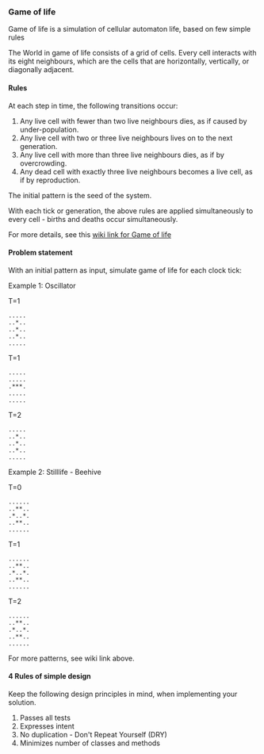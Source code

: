 ### Game of life

Game of life is a simulation of cellular automaton life, based on few simple rules

The World in game of life consists of a grid of cells. Every cell interacts with its eight neighbours, which are the cells that are horizontally, vertically, or diagonally adjacent.

#### Rules

At each step in time, the following transitions occur:

1. Any live cell with fewer than two live neighbours dies, as if caused by under-population.
2. Any live cell with two or three live neighbours lives on to the next generation.
3. Any live cell with more than three live neighbours dies, as if by overcrowding.
4. Any dead cell with exactly three live neighbours becomes a live cell, as if by reproduction.

The initial pattern is the seed of the system.

With each tick or generation, the above rules are applied simultaneously to every cell - births and deaths occur simultaneously.

For more details, see this [wiki link for Game of life](http://en.wikipedia.org/wiki/Conway's_Game_of_Life)

#### Problem statement

With an initial pattern as input, simulate game of life for each clock tick:

Example 1: Oscillator

T=1
```
.....
..*..
..*..
..*..
.....
```

T=1
```
.....
.....
.***.
.....
.....
```

T=2
```
.....
..*..
..*..
..*..
.....
```

Example 2: Stilllife - Beehive

T=0
```
......
..**..
.*..*.
..**..
......
```

T=1
```
......
..**..
.*..*.
..**..
......
```

T=2
```
......
..**..
.*..*.
..**..
......
```

For more patterns, see wiki link above.

#### 4 Rules of simple design

Keep the following design principles in mind, when implementing your solution.

1. Passes all tests
2. Expresses intent
3. No duplication - Don't Repeat Yourself (DRY)
4. Minimizes number of classes and methods